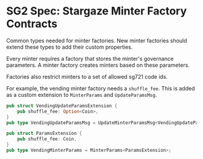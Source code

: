 # SG2 Spec: Stargaze Minter Factory Contracts

Common types needed for minter factories. New minter factories should extend these types to add their custom properties.

Every minter requires a factory that stores the minter's governance parameters. A minter factory creates minters based on these parameters.

Factories also restrict minters to a set of allowed sg721 code ids.

For example, the vending minter factory needs a `shuffle_fee`. This is added as a custom extension to `MinterParams` and `UpdateParamsMsg`.

```rs
pub struct VendingUpdateParamsExtension {
    pub shuffle_fee: Option<Coin>,
}
pub type VendingUpdateParamsMsg = UpdateMinterParamsMsg<VendingUpdateParamsExtension>;

pub struct ParamsExtension {
    pub shuffle_fee: Coin,
}
pub type VendingMinterParams = MinterParams<ParamsExtension>;
```
